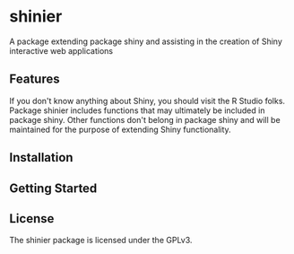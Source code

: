 shinier
=======

A package extending package shiny and assisting in the creation of Shiny interactive web applications

## Features

If you don't know anything about Shiny, you should visit the R Studio folks.  Package shinier
includes functions that may ultimately be included in package shiny.  Other functions don't
belong in package shiny and will be maintained for the purpose of extending Shiny functionality.

## Installation


## Getting Started


## License

The shinier package is licensed under the GPLv3.
